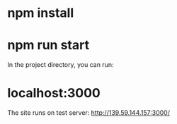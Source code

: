 # npm install


# npm run start

In the project directory, you can run:

# localhost:3000

The site runs on test server: http://139.59.144.157:3000/ 

